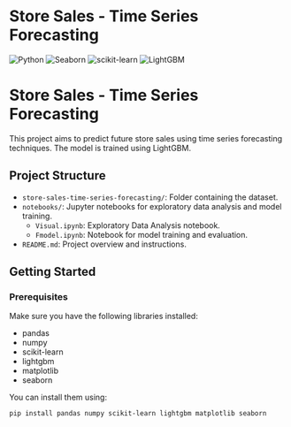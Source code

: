 # Store Sales - Time Series Forecasting

![Python](https://img.shields.io/badge/Python-3.11+-brightgreen)
![Seaborn](https://img.shields.io/badge/Seaborn-v0.13.2-blue)
![scikit-learn](https://img.shields.io/badge/scikit--learn-v1.5.1-yellow)
![LightGBM](https://img.shields.io/badge/LightGBM-v3.3.2-red)

# Store Sales - Time Series Forecasting

This project aims to predict future store sales using time series forecasting techniques. The model is trained using LightGBM.

## Project Structure

- `store-sales-time-series-forecasting/`: Folder containing the dataset.
- `notebooks/`: Jupyter notebooks for exploratory data analysis and model training.
  - `Visual.ipynb`: Exploratory Data Analysis notebook.
  - `Fmodel.ipynb`: Notebook for model training and evaluation.
- `README.md`: Project overview and instructions.

## Getting Started

### Prerequisites

Make sure you have the following libraries installed:
- pandas
- numpy
- scikit-learn
- lightgbm
- matplotlib
- seaborn

You can install them using:
```bash
pip install pandas numpy scikit-learn lightgbm matplotlib seaborn
